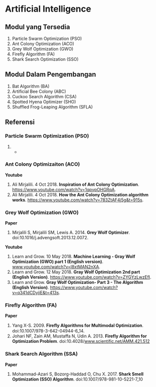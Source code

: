 # Artificial Intelligence
## Modul yang Tersedia
1. Particle Swarm Optimization (PSO)
2. Ant Colony Optimization (ACO)
3. Grey Wolf Optimization (GWO)
4. Firefly Algorithm (FA)
5. Shark Search Optimization (SSO)

## Modul Dalam Pengembangan
1. Bat Algorithm (BA)
2. Artificial Bee Colony (ABC)
3. Cuckoo Search Algorithm (CSA)
4. Spotted Hyena Optimizer (SHO)
5. Shuffled Frog-Leaping Algorithm (SFLA)

## Referensi
### Particle Swarm Optimization (PSO)
1. -

### Ant Colony Optimizaiton (ACO)
**Youtube**
1. Ali Mirjalili. 4 Oct 2018. **Inspiration of Ant Colony Optimization**. https://www.youtube.com/watch?v=1qpvpOHGRqA.
2. Ali Mirjalili. 4 Oct 2018. **How the Ant Colony Optimization algorithm works**. https://www.youtube.com/watch?v=783ZtAF4j5g&t=915s.

### Grey Wolf Optimization (GWO)
**Paper**
1. Mirjalili S, Mirjalili SM, Lewis A. 2014. **Grey Wolf Optimizer**. doi:10.1016/j.advengsoft.2013.12.0072.

**Youtube**
1. Learn and Grow. 10 May 2018. **Machine Learning - Gray Wolf Optimization (GWO) part 1 (English version)**. www.youtube.com/watch?v=l8xtMAN2nXA.
2. Learn and Grow. 12 May 2018. **Gray Wolf Optimization 2nd part (English Version)**. https://www.youtube.com/watch?v=ZYGYzLwzEfI.
3. Learn and Grow. **Gray Wolf Optimization- Part 3 - The Algorithm (English Version)**. https://www.youtube.com/watch?v=q341dCDyjiE&t=413s.

### Firefly Algorithm (FA)
**Paper**
1. Yang X-S. 2009. **Fireﬂy Algorithms for Multimodal Optimization**. doi:10.1007/978-3-642-04944-6_14.
2. Johari NF, Zain AM, Mustaffa N, Udin A. 2013. **Firefly Algorithm for Optimization Problem**. doi:10.4028/www.scientific.net/AMM.421.512

### Shark Search Algorithm (SSA)
**Paper**
1. Mohammad-Azari S, Bozorg-Haddad O, Chu X. 2017. **Shark Smell Optimization (SSO) Algorithm**. doi:10.1007/978-981-10-5221-7_10 
